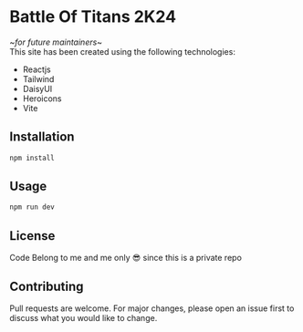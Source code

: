 # Battle Of Titans 2K24

~<i>for future maintainers</i>~
<br>
This site has been created using the following technologies:

- Reactjs
- Tailwind
- DaisyUI
- Heroicons
- Vite

## Installation

```bash
npm install
```

## Usage

```bash
npm run dev
```

## License

Code Belong to me and me only 😎 since this is a private repo

## Contributing

Pull requests are welcome. For major changes, please open an issue first to discuss what you would like to change.
